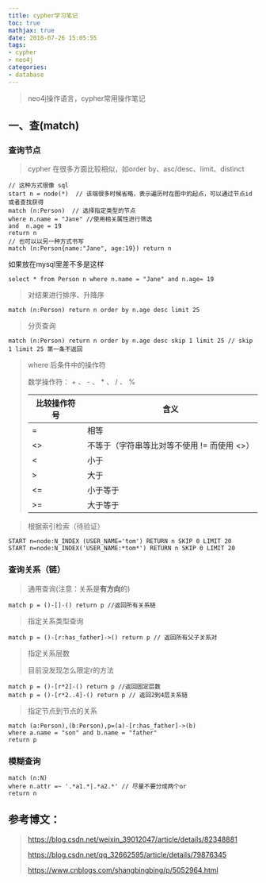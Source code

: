 ```yaml
---
title: cypher学习笔记
toc: true
mathjax: true
date: 2018-07-26 15:05:55
tags:
- cypher
- neo4j
categories:
- database
---
```


> neo4j操作语言，cypher常用操作笔记

<!-- more -->

## 一、查(match)

###  查询节点

> cypher 在很多方面比较相似，如order by、asc/desc、limit、distinct

```cypher
// 这种方式很像 sql
start n = node(*)  // 该端很多时候省略，表示遍历时在图中的起点，可以通过节点id或者查找获得
match (n:Person)  // 选择指定类型的节点
where n.name = "Jane" //使用相关属性进行筛选
and  n.age = 19
return n
// 也可以以另一种方式书写
match (n:Person{name:"Jane", age:19}) return n
```

如果放在mysql里差不多是这样

```mysql
select * from Person n where n.name = "Jane" and n.age= 19
```

> 对结果进行排序、升降序

```cypher
match (n:Person) return n order by n.age desc limit 25
```

> 分页查询

```cypher
match (n:Person) return n order by n.age desc skip 1 limit 25 // skip 1 limit 25 第一条不返回
```

> where 后条件中的操作符
>
> 数学操作符： + 、 - 、 * 、 / 、 %
>
> | 比较操作符号 | 含义                                        |
> | ------------ | ------------------------------------------- |
> | =            | 相等                                        |
> | <>           | 不等于（字符串等比对等不使用 != 而使用 <>） |
> | <            | 小于                                        |
> | >            | 大于                                        |
> | <=           | 小于等于                                    |
> | >=           | 大于等于                                    |

> 根据索引检索（待验证）

```cypher
START n=node:N_INDEX (USER_NAME='tom') RETURN n SKIP 0 LIMIT 20
START n=node:N_INDEX('USER_NAME:*tom*') RETURN n SKIP 0 LIMIT 20
```

###  查询关系（链）

> 通用查询(注意：关系是**有方向**的)

```cypher
match p = ()-[]-() return p //返回所有关系链
```

> 指定关系类型查询

```cypher
match p = ()-[r:has_father]->() return p // 返回所有父子关系对
```

> 指定关系层数
>
> 目前没发现怎么限定r的方法

```cypher
match p = ()-[r*2]-() return p //返回固定层数
match p = ()-[r*2..4]-() return p // 返回2到4层关系链
```

> 指定节点到节点的关系

```cypher
match (a:Person),(b:Person),p=(a)-[r:has_father]->(b)
where a.name = "son" and b.name = "father"
return p
```

### 模糊查询

```cypher
match (n:N)
where n.attr =~ '.*a1.*|.*a2.*' // 尽量不要分成两个or
return n
```



##  参考博文：

> https://blog.csdn.net/weixin_39012047/article/details/82348881
>
> https://blog.csdn.net/qq_32662595/article/details/79876345
>
> https://www.cnblogs.com/shangbingbing/p/5052964.html

